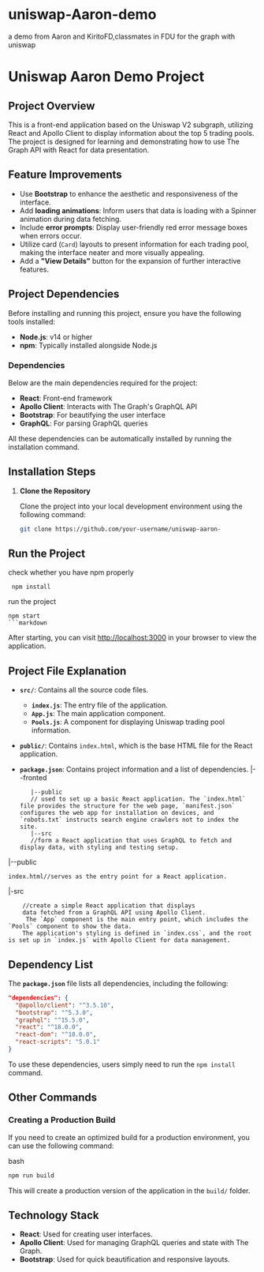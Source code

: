 # uniswap-Aaron-demo
a demo from Aaron and KiritoFD,classmates in FDU for the graph with uniswap
# Uniswap Aaron Demo Project

## Project Overview

This is a front-end application based on the Uniswap V2 subgraph, utilizing React and Apollo Client to display information about the top 5 trading pools. The project is designed for learning and demonstrating how to use The Graph API with React for data presentation.
## Feature Improvements

- Use **Bootstrap** to enhance the aesthetic and responsiveness of the interface.
- Add **loading animations**: Inform users that data is loading with a Spinner animation during data fetching.
- Include **error prompts**: Display user-friendly red error message boxes when errors occur.
- Utilize card (`Card`) layouts to present information for each trading pool, making the interface neater and more visually appealing.
- Add a **"View Details"** button for the expansion of further interactive features.
## Project Dependencies

Before installing and running this project, ensure you have the following tools installed:

- **Node.js**: v14 or higher
- **npm**: Typically installed alongside Node.js

### Dependencies

Below are the main dependencies required for the project:

- **React**: Front-end framework
- **Apollo Client**: Interacts with The Graph's GraphQL API
- **Bootstrap**: For beautifying the user interface
- **GraphQL**: For parsing GraphQL queries

All these dependencies can be automatically installed by running the installation command.

## Installation Steps

1. **Clone the Repository**

   Clone the project into your local development environment using the following command:

   ```bash
   git clone https://github.com/your-username/uniswap-aaron-
  ## Run the Project
check whether you have npm properly
   

     npm install  

run the project

    npm start
    ```markdown
After starting, you can visit [http://localhost:3000](http://localhost:3000) in your browser to view the application.

## Project File Explanation

- **`src/`**: Contains all the source code files.
  - **`index.js`**: The entry file of the application.
  - **`App.js`**: The main application component.
  - **`Pools.js`**: A component for displaying Uniswap trading pool information.
- **`public/`**: Contains `index.html`, which is the base HTML file for the React application.
- **`package.json`**: Contains project information and a list of dependencies.
	 |--fronted
			
		 |--public   
		 // used to set up a basic React application. The `index.html` file provides the structure for the web page, `manifest.json` configures the web app for installation on devices, and `robots.txt` instructs search engine crawlers not to index the site.
		 |--src      
		 //form a React application that uses GraphQL to fetch and display data, with styling and testing setup.
		 
|--public
		
	index.html//serves as the entry point for a React application.
|-src
		
		//create a simple React application that displays 
		data fetched from a GraphQL API using Apollo Client.
		 The `App` component is the main entry point, which includes the `Pools` component to show the data.
		The application's styling is defined in `index.css`, and the root is set up in `index.js` with Apollo Client for data management.

## Dependency List

The **`package.json`** file lists all dependencies, including the following:

```json
"dependencies": {
  "@apollo/client": "^3.5.10",
  "bootstrap": "^5.3.0",
  "graphql": "^15.5.0",
  "react": "^18.0.0",
  "react-dom": "^18.0.0",
  "react-scripts": "5.0.1"
}
```

To use these dependencies, users simply need to run the `npm install` command.

## Other Commands

### Creating a Production Build

If you need to create an optimized build for a production environment, you can use the following command:

bash

```bash
npm run build
```

This will create a production version of the application in the `build/` folder.

## Technology Stack

-   **React**: Used for creating user interfaces.
-   **Apollo Client**: Used for managing GraphQL queries and state with The Graph.
-   **Bootstrap**: Used for quick beautification and responsive layouts.
 


		 
